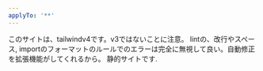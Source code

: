 ```yaml
---
applyTo: '**'
---
```

このサイトは、tailwindv4です。v3ではないことに注意。
lintの、改行やスペース, importのフォーマットのルールでのエラーは完全に無視して良い。自動修正を拡張機能がしてくれるから。
静的サイトです.